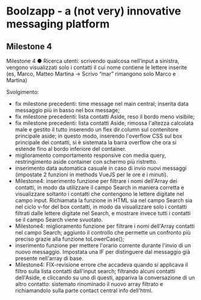# Boolzapp - a (not very) innovative messaging platform

## Milestone 4
Milestone 4
● Ricerca utenti: scrivendo qualcosa nell’input a sinistra, vengono visualizzati solo i
contatti il cui nome contiene le lettere inserite (es, Marco, Matteo Martina -> Scrivo
“mar” rimangono solo Marco e Martina)

Svolgimento:
- fix milestone precedenti: time message nel main central; inserita data messaggio più in basso nel box message;
- fix milestone precedenti: lista contatti Aside, reso il bordo meno visibile;
- fix milestone precedenti: lista contatti Aside, rimossa l'altezza calcolata male e gestito il tutto inserendo un flex dir.column sul contenitore principale aside; in questo modo, inserendo l'overflow CSS sul box principale dei contatti, si è sistemata la barra overflow che ora si estende fino al bordo inferiore del container.
- miglioramento comportamento responsive con media query, restringimento aside container con schermo più ristretto.
- inserimento data automatica casuale in caso di invio nuovi messaggi (impostate 2 funzioni in methods VueJS per le ore e i minuti).
- Milestone4: inserimento funzione per filtrare i nomi dell'Array dei contatti, in modo da utilizzare il campo Search in maniera corretta e visualizzare soltanto i contatti che contengono le lettere digitate nel campo input. Richiamata la funzione in HTML sia nel campo Search sia nel ciclo v-for del box contatti, in modo da visualizzare solo i contatti filtrati dalle lettere digitate nel Search, e mostrare invece tutti i contatti se il campo Search viene svuotato.
- Milestone4: miglioramento funzione per filtrare i nomi dell'Array contatti nel campo Search; aggiunto il controllo che permette un confronto più preciso grazie alla funzione toLowerCase();
- inserimento funzione per mettere l'orario corrente durante l'invio di un nuovo messaggio. Impostata una IF per distinguere dal messaggio già presente nell'array di base.
- Milestone4: FIX-revisione errore che accadeva quando si applicava il filtro sulla lista contatti dall'input search; filtrando alcuni contatti dell'Aside, e cliccando su uno di questi, appariva la conversazione di un altro contatto: sistemato rinominado il nuovo array filtrato e richiamandolo sulla parte contact central info dell'html.